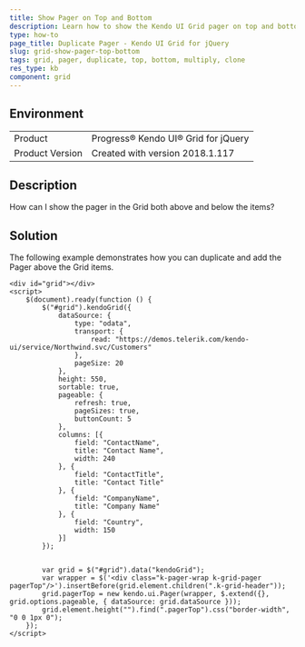 ```yaml
---
title: Show Pager on Top and Bottom
description: Learn how to show the Kendo UI Grid pager on top and bottom.
type: how-to
page_title: Duplicate Pager - Kendo UI Grid for jQuery
slug: grid-show-pager-top-bottom
tags: grid, pager, duplicate, top, bottom, multiply, clone
res_type: kb
component: grid
---
```


## Environment

<table>
 <tr>
  <td>Product</td>
  <td>Progress® Kendo UI® Grid for jQuery</td> 
 </tr>
 <tr>
  <td>Product Version</td>
  <td>Created with version 2018.1.117</td>
 </tr>
</table>

## Description

How can I show the pager in the Grid both above and below the items?

## Solution

The following example demonstrates how you can duplicate and add the Pager above the Grid items.

```dojo
<div id="grid"></div>
<script>
    $(document).ready(function () {
        $("#grid").kendoGrid({
            dataSource: {
                type: "odata",
                transport: {
                    read: "https://demos.telerik.com/kendo-ui/service/Northwind.svc/Customers"
                },
                pageSize: 20
            },
            height: 550,
            sortable: true,
            pageable: {
                refresh: true,
                pageSizes: true,
                buttonCount: 5
            },
            columns: [{
                field: "ContactName",
                title: "Contact Name",
                width: 240
            }, {
                field: "ContactTitle",
                title: "Contact Title"
            }, {
                field: "CompanyName",
                title: "Company Name"
            }, {
                field: "Country",
                width: 150
            }]
        });


        var grid = $("#grid").data("kendoGrid");
        var wrapper = $('<div class="k-pager-wrap k-grid-pager pagerTop"/>').insertBefore(grid.element.children(".k-grid-header"));
        grid.pagerTop = new kendo.ui.Pager(wrapper, $.extend({}, grid.options.pageable, { dataSource: grid.dataSource }));
        grid.element.height("").find(".pagerTop").css("border-width", "0 0 1px 0");
    });
</script>
```

